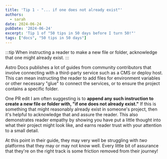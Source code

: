 ```yaml
---
title: 'Tip 1 - "... if one does not already exist"'
authors:
  - sarah
date: 2024-06-24
pubDate: '2024-06-24'
excerpt: 'Tip 1 of "50 tips in 50 days before I turn 50!"'
tags: ["docs", "50 tips in 50 days"]
---
```


:::tip
When instructing a reader to make a new file or folder, acknowledge that one might already exist.
:::

Astro Docs publishes a lot of guides from community contributors that involve connecting with a third-party service such as a CMS or deploy host. This can mean instructing the reader to add files for environment variables or other necessary "glue" to connect the services, or to ensure the project contains a specific folder.

One PR edit I am often suggesting is to **append any such instruction to create a new file or folder with, "if one does not already exist."** If this is something that might reasonably already exist in someone's project, then it's helpful to acknowledge that and assure the reader. This also demonstrates reader empathy by showing you have put a little thought into what their project might look like, and earns reader trust with your attention to a small detail.

At this point in their guide, they may very well be struggling with *two* platforms that they may or may not know well. Every little bit of assurance that they're on the right track is some friction removed from their journey!